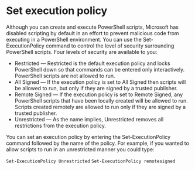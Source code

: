 # Set execution policy

Although you can create and execute PowerShell scripts, Microsoft has disabled scripting by default in an effort to prevent malicious code from executing in a PowerShell environment. You can use the Set-ExecutionPolicy command to control the level of security surrounding PowerShell scripts. Four levels of security are available to you:

* Restricted — Restricted is the default execution policy and locks PowerShell down so that commands can be entered only interactively. PowerShell scripts are not allowed to run.
* All Signed — If the execution policy is set to All Signed then scripts will be allowed to run, but only if they are signed by a trusted publisher.
* Remote Signed — If the execution policy is set to Remote Signed, any PowerShell scripts that have been locally created will be allowed to run. Scripts created remotely are allowed to run only if they are signed by a trusted publisher.
* Unrestricted — As the name implies, Unrestricted removes all restrictions from the execution policy.

You can set an execution policy by entering the Set-ExecutionPolicy command followed by the name of the policy. For example, if you wanted to allow scripts to run in an unrestricted manner you could type:

`Set-ExecutionPolicy Unrestricted`
`Set-ExecutionPolicy remotesigned`